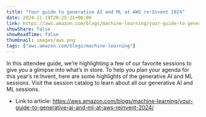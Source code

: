 ```yaml
---
title: "Your guide to generative AI and ML at AWS re:Invent 2024"
date: 2024-11-19T20:25:21+00:00
link: https://aws.amazon.com/blogs/machine-learning/your-guide-to-generative-ai-and-ml-at-aws-reinvent-2024/
showShare: false
showReadTime: false
thumbnail: images/aws.png
tags: ["aws.amazon.com/blogs/machine-learning"]
---
```

In this attendee guide, we’re highlighting a few of our favorite sessions to give you a glimpse into what’s in store. To help you plan your agenda for this year’s re:Invent, here are some highlights of the generative AI and ML sessions. Visit the session catalog to learn about all our generative AI and ML sessions.

- Link to article: https://aws.amazon.com/blogs/machine-learning/your-guide-to-generative-ai-and-ml-at-aws-reinvent-2024/